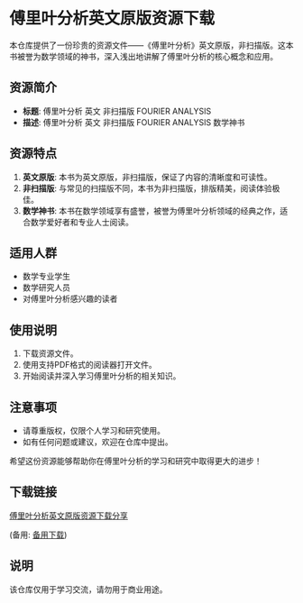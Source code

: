 # 傅里叶分析英文原版资源下载

本仓库提供了一份珍贵的资源文件——《傅里叶分析》英文原版，非扫描版。这本书被誉为数学领域的神书，深入浅出地讲解了傅里叶分析的核心概念和应用。

## 资源简介

- **标题**: 傅里叶分析 英文 非扫描版 FOURIER ANALYSIS
- **描述**: 傅里叶分析 英文 非扫描版 FOURIER ANALYSIS 数学神书

## 资源特点

1. **英文原版**: 本书为英文原版，非扫描版，保证了内容的清晰度和可读性。
2. **非扫描版**: 与常见的扫描版不同，本书为非扫描版，排版精美，阅读体验极佳。
3. **数学神书**: 本书在数学领域享有盛誉，被誉为傅里叶分析领域的经典之作，适合数学爱好者和专业人士阅读。

## 适用人群

- 数学专业学生
- 数学研究人员
- 对傅里叶分析感兴趣的读者

## 使用说明

1. 下载资源文件。
2. 使用支持PDF格式的阅读器打开文件。
3. 开始阅读并深入学习傅里叶分析的相关知识。

## 注意事项

- 请尊重版权，仅限个人学习和研究使用。
- 如有任何问题或建议，欢迎在仓库中提出。

希望这份资源能够帮助你在傅里叶分析的学习和研究中取得更大的进步！

## 下载链接
[傅里叶分析英文原版资源下载分享](https://pan.quark.cn/s/264c52945d9e) 

(备用: [备用下载](https://pan.baidu.com/s/1NnTMKM37xUP7K2oLj9PpiQ?pwd=1234))

## 说明

该仓库仅用于学习交流，请勿用于商业用途。
